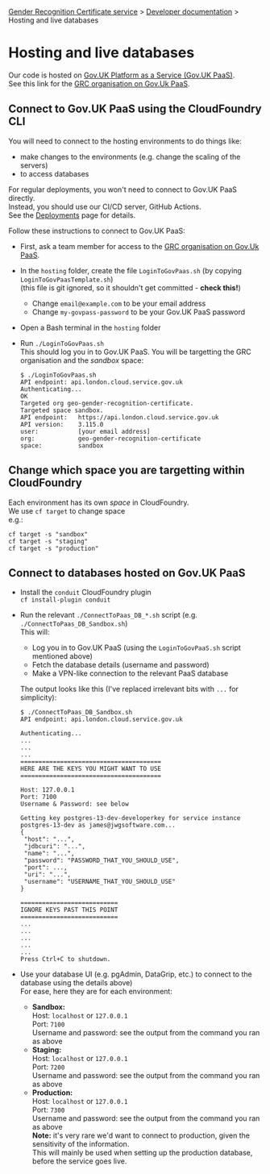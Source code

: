 
[Gender Recognition Certificate service](../README.md) > [Developer documentation](README.md) > Hosting and live databases

# Hosting and live databases

Our code is hosted on [Gov.UK Platform as a Service (Gov.UK PaaS)](https://www.cloud.service.gov.uk/).  
See this link for the [GRC organisation on Gov.Uk PaaS](https://admin.london.cloud.service.gov.uk/organisations/7f161279-648d-4cf4-99c6-0e8af0454f65).

## Connect to Gov.UK PaaS using the CloudFoundry CLI
You will need to connect to the hosting environments to do things like:
* make changes to the environments (e.g. change the scaling of the servers)
* to access databases

For regular deployments, you won't need to connect to Gov.UK PaaS directly.  
Instead, you should use our CI/CD server, GitHub Actions.  
See the [Deployments](Deployments.md) page for details.

Follow these instructions to connect to Gov.UK PaaS:
* First, ask a team member for access to the [GRC organisation on Gov.Uk PaaS](https://admin.london.cloud.service.gov.uk/organisations/7f161279-648d-4cf4-99c6-0e8af0454f65).

* In the `hosting` folder, create the file `LoginToGovPaas.sh` (by copying `LoginToGovPaasTemplate.sh`)  
  (this file is git ignored, so it shouldn't get committed - **check this!**)
  * Change `email@example.com` to be your email address
  * Change `my-govpass-password` to be your Gov.UK PaaS password

* Open a Bash terminal in the `hosting` folder

* Run `./LoginToGovPaas.sh`  
  This should log you in to Gov.UK PaaS. You will be targetting the GRC organisation and the *sandbox* space:  
  ```
  $ ./LoginToGovPaas.sh
  API endpoint: api.london.cloud.service.gov.uk
  Authenticating...
  OK
  Targeted org geo-gender-recognition-certificate.
  Targeted space sandbox.
  API endpoint:   https://api.london.cloud.service.gov.uk
  API version:    3.115.0
  user:           [your email address]
  org:            geo-gender-recognition-certificate
  space:          sandbox
  ```

## Change which space you are targetting within CloudFoundry
Each environment has its own *space* in CloudFoundry.  
We use `cf target` to change space  
e.g.:

```
cf target -s "sandbox"
cf target -s "staging"
cf target -s "production"
```

## Connect to databases hosted on Gov.UK PaaS

* Install the `conduit` CloudFoundry plugin  
  `cf install-plugin conduit`

* Run the relevant `./ConnectToPaas_DB_*.sh` script (e.g. `./ConnectToPaas_DB_Sandbox.sh`)  
  This will:
  * Log you in to Gov.UK PaaS (using the `LoginToGovPaaS.sh` script mentioned above)
  * Fetch the database details (username and password)
  * Make a VPN-like connection to the relevant PaaS database

  The output looks like this (I've replaced irrelevant bits with `...` for simplicity):
  ```
  $ ./ConnectToPaas_DB_Sandbox.sh
  API endpoint: api.london.cloud.service.gov.uk
  
  Authenticating...
  ...
  ...
  ...
  =======================================
  HERE ARE THE KEYS YOU MIGHT WANT TO USE
  =======================================
  
  Host: 127.0.0.1
  Port: 7100
  Username & Password: see below
  
  Getting key postgres-13-dev-developerkey for service instance postgres-13-dev as james@jwgsoftware.com...
  {
   "host": "...",
   "jdbcuri": "...",
   "name": "...",
   "password": "PASSWORD_THAT_YOU_SHOULD_USE",
   "port": ...,
   "uri": "...",
   "username": "USERNAME_THAT_YOU_SHOULD_USE"
  }
  
  ===========================
  IGNORE KEYS PAST THIS POINT
  ===========================  
  ...
  ...
  ...
  ...
  ...
  Press Ctrl+C to shutdown.
  ```

* Use your database UI (e.g. pgAdmin, DataGrip, etc.) to connect to the database using the details above)  
  For ease, here they are for each environment:
  * **Sandbox:**  
    Host: `localhost` or `127.0.0.1`  
    Port: `7100`  
    Username and password: see the output from the command you ran as above
  * **Staging:**  
    Host: `localhost` or `127.0.0.1`  
    Port: `7200`  
    Username and password: see the output from the command you ran as above
  * **Production:**  
    Host: `localhost` or `127.0.0.1`  
    Port: `7300`  
    Username and password: see the output from the command you ran as above  
    **Note:** it's very rare we'd want to connect to production, given the sensitivity of the information.  
    This will mainly be used when setting up the production database, before the service goes live.



